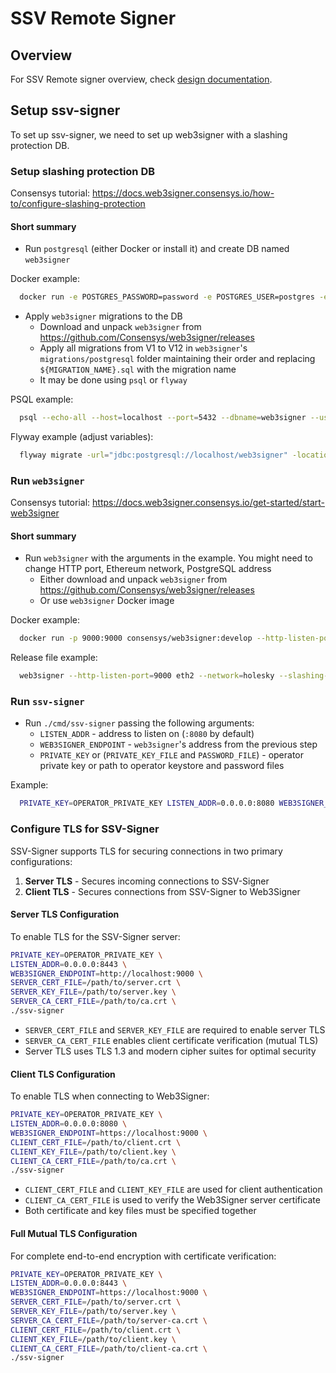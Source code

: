 # SSV Remote Signer

## Overview

For SSV Remote signer overview, check [design documentation](./DESIGN.md).

## Setup ssv-signer

To set up ssv-signer, we need to set up web3signer with a slashing protection DB.

### Setup slashing protection DB

Consensys tutorial: https://docs.web3signer.consensys.io/how-to/configure-slashing-protection

#### Short summary

- Run `postgresql` (either Docker or install it) and create DB named `web3signer`

Docker example:

```bash
  docker run -e POSTGRES_PASSWORD=password -e POSTGRES_USER=postgres -e POSTGRES_DB=web3signer -p 5432:5432 postgres
```

- Apply `web3signer` migrations to the DB
    - Download and unpack `web3signer` from https://github.com/Consensys/web3signer/releases
    - Apply all migrations from V1 to V12 in `web3signer`'s `migrations/postgresql` folder maintaining their order and
      replacing `${MIGRATION_NAME}.sql` with the migration name
    - It may be done using `psql` or `flyway`

PSQL example:

```bash
  psql --echo-all --host=localhost --port=5432 --dbname=web3signer --username=postgres -f ./web3signer/migrations/postgresql/V1_initial.sql
```

Flyway example (adjust variables):

```bash
  flyway migrate -url="jdbc:postgresql://localhost/web3signer" -locations="filesystem:/web3signer/migrations/postgresql"
```

### Run `web3signer`

Consensys tutorial: https://docs.web3signer.consensys.io/get-started/start-web3signer

#### Short summary

- Run `web3signer` with the arguments in the example. You might need to change HTTP port, Ethereum network, PostgreSQL
  address
    - Either download and unpack `web3signer` from https://github.com/Consensys/web3signer/releases
    - Or use `web3signer` Docker image

Docker example:

```bash
  docker run -p 9000:9000 consensys/web3signer:develop --http-listen-port=9000 eth2 --network=holesky --slashing-protection-db-url="jdbc:postgresql://${POSTGRES_HOST}/web3signer" --slashing-protection-db-username=postgres --slashing-protection-db-password=password --key-manager-api-enabled=true
```

Release file example:

```bash
  web3signer --http-listen-port=9000 eth2 --network=holesky --slashing-protection-db-url="jdbc:postgresql://${POSTGRES_HOST}/web3signer" --slashing-protection-db-username=postgres --slashing-protection-db-password=password --key-manager-api-enabled=true
```

### Run `ssv-signer`

- Run `./cmd/ssv-signer` passing the following arguments:
    - `LISTEN_ADDR` - address to listen on (`:8080` by default)
    - `WEB3SIGNER_ENDPOINT` - `web3signer`'s address from the previous step
    - `PRIVATE_KEY` or (`PRIVATE_KEY_FILE` and `PASSWORD_FILE`) - operator private key or path to operator keystore and
      password files

Example:

```bash
  PRIVATE_KEY=OPERATOR_PRIVATE_KEY LISTEN_ADDR=0.0.0.0:8080 WEB3SIGNER_ENDPOINT=http://localhost:9000 ./ssv-signer
```

### Configure TLS for SSV-Signer

SSV-Signer supports TLS for securing connections in two primary configurations:

1. **Server TLS** - Secures incoming connections to SSV-Signer
2. **Client TLS** - Secures connections from SSV-Signer to Web3Signer

#### Server TLS Configuration

To enable TLS for the SSV-Signer server:

```bash
PRIVATE_KEY=OPERATOR_PRIVATE_KEY \
LISTEN_ADDR=0.0.0.0:8443 \
WEB3SIGNER_ENDPOINT=http://localhost:9000 \
SERVER_CERT_FILE=/path/to/server.crt \
SERVER_KEY_FILE=/path/to/server.key \
SERVER_CA_CERT_FILE=/path/to/ca.crt \
./ssv-signer
```

- `SERVER_CERT_FILE` and `SERVER_KEY_FILE` are required to enable server TLS
- `SERVER_CA_CERT_FILE` enables client certificate verification (mutual TLS)
- Server TLS uses TLS 1.3 and modern cipher suites for optimal security

#### Client TLS Configuration

To enable TLS when connecting to Web3Signer:

```bash
PRIVATE_KEY=OPERATOR_PRIVATE_KEY \
LISTEN_ADDR=0.0.0.0:8080 \
WEB3SIGNER_ENDPOINT=https://localhost:9000 \
CLIENT_CERT_FILE=/path/to/client.crt \
CLIENT_KEY_FILE=/path/to/client.key \
CLIENT_CA_CERT_FILE=/path/to/ca.crt \
./ssv-signer
```

- `CLIENT_CERT_FILE` and `CLIENT_KEY_FILE` are used for client authentication
- `CLIENT_CA_CERT_FILE` is used to verify the Web3Signer server certificate
- Both certificate and key files must be specified together

#### Full Mutual TLS Configuration

For complete end-to-end encryption with certificate verification:

```bash
PRIVATE_KEY=OPERATOR_PRIVATE_KEY \
LISTEN_ADDR=0.0.0.0:8443 \
WEB3SIGNER_ENDPOINT=https://localhost:9000 \
SERVER_CERT_FILE=/path/to/server.crt \
SERVER_KEY_FILE=/path/to/server.key \
SERVER_CA_CERT_FILE=/path/to/server-ca.crt \
CLIENT_CERT_FILE=/path/to/client.crt \
CLIENT_KEY_FILE=/path/to/client.key \
CLIENT_CA_CERT_FILE=/path/to/client-ca.crt \
./ssv-signer
```
